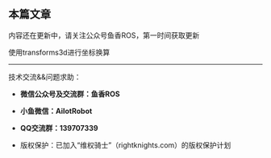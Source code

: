 ## 本篇文章

内容还在更新中，请关注公众号鱼香ROS，第一时间获取更新


使用transforms3d进行坐标换算

--------------

技术交流&&问题求助：

- **微信公众号及交流群：鱼香ROS**
- **小鱼微信：AiIotRobot**
- **QQ交流群：139707339**

- 版权保护：已加入“维权骑士”（rightknights.com）的版权保护计划
